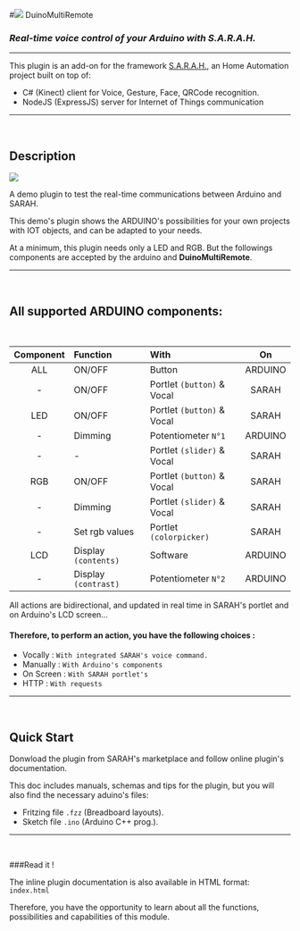 #![](../master/www/images/duinologowhite.png) DuinoMultiRemote

### _Real-time voice control of your Arduino with S.A.R.A.H._

***
This plugin is an add-on for the framework [S.A.R.A.H.](http://encausse.net/s-a-r-a-h), an Home Automation project built 
on top of:
* C# (Kinect) client for Voice, Gesture, Face, QRCode recognition. 
* NodeJS (ExpressJS) server for Internet of Things communication
***
<br/>  

## Description

![](../master/www/images/portlet.png)

A demo plugin to test the real-time communications between Arduino and SARAH.

This demo's plugin shows the ARDUINO's possibilities for your own projects with IOT objects, and can be adapted to your needs.

At a minimum, this plugin needs only a LED and RGB. But the followings components are accepted by the arduino and **DuinoMultiRemote**.
***
<br/>

## All supported ARDUINO components:
<br/> 

| Component | Function               | With                         | On      |
| :-------: | :--------------------- | :--------------------------- | :-----: |
| ALL       | ON/OFF                 | Button                       | ARDUINO |
| -         | ON/OFF                 | Portlet ``(button)`` & Vocal | SARAH   |
| LED       | ON/OFF                 | Portlet ``(button)`` & Vocal | SARAH   |
| -         | Dimming                | Potentiometer ``N°1``        | ARDUINO |
| -         | -                      | Portlet ``(slider)`` & Vocal | SARAH   |
| RGB       | ON/OFF                 | Portlet ``(button)`` & Vocal | SARAH   |
| -         | Dimming                | Portlet ``(slider)`` & Vocal | SARAH   |
| -         | Set rgb values         | Portlet ``(colorpicker)``    | SARAH   |
| LCD       | Display ``(contents)`` | Software                     | ARDUINO |
| -         | Display ``(contrast)`` | Potentiometer ``N°2``        | ARDUINO |


All actions are bidirectional, and updated in real time in SARAH's portlet and on Arduino's LCD screen...

#### Therefore, to perform an action, you have the following choices :

* Vocally   : ``With integrated SARAH's voice command.``
* Manually  : ``With Arduino's components``
* On Screen : ``With SARAH portlet's``
* HTTP      : ``With requests``

***
<br/>  

## Quick Start

Donwload the plugin from SARAH's marketplace and follow online plugin's documentation.

This doc includes manuals, schemas and tips for the plugin, but you will also find the necessary aduino's files:

* Fritzing file ``.fzz`` (Breadboard layouts).
* Sketch file ``.ino`` (Arduino C++ prog.).

***
<br/>

###Read it !

The inline plugin documentation is also available in HTML format: `index.html`

Therefore, you have the opportunity to learn about all the functions, possibilities and capabilities of this module.
   

